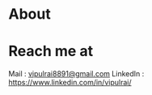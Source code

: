 # About

# Reach me at
Mail : vipulrai8891@gmail.com 
LinkedIn : https://www.linkedin.com/in/vipulrai/
